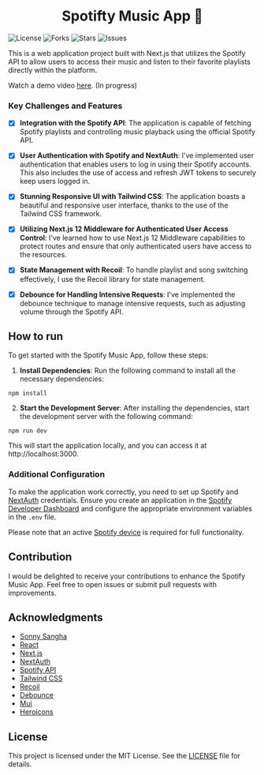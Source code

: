 <h1 align="center">Spotifty Music App 🎵</h1>

![License](https://img.shields.io/github/license/EduardoAlbert/spotify-music-app)
![Forks](https://img.shields.io/github/forks/EduardoAlbert/spotify-music-app)
![Stars](https://img.shields.io/github/stars/EduardoAlbert/spotify-music-app)
![Issues](https://img.shields.io/github/issues/EduardoAlbert/spotify-music-app)

This is a web application project built with Next.js that utilizes the Spotify API to allow users to access their music and listen to their favorite playlists directly within the platform.

Watch a demo video [here](https://www.youtube.com/). (In progress)

### Key Challenges and Features

-   [x] **Integration with the Spotify API**: The application is capable of fetching Spotify playlists and controlling music playback using the official Spotify API.

-   [x] **User Authentication with Spotify and NextAuth**: I've implemented user authentication that enables users to log in using their Spotify accounts. This also includes the use of access and refresh JWT tokens to securely keep users logged in.

-   [x] **Stunning Responsive UI with Tailwind CSS**: The application boasts a beautiful and responsive user interface, thanks to the use of the Tailwind CSS framework.

-   [x] **Utilizing Next.js 12 Middleware for Authenticated User Access Control**: I've learned how to use Next.js 12 Middleware capabilities to protect routes and ensure that only authenticated users have access to the resources.

-   [x] **State Management with Recoil**: To handle playlist and song switching effectively, I use the Recoil library for state management.

-   [x] **Debounce for Handling Intensive Requests**: I've implemented the debounce technique to manage intensive requests, such as adjusting volume through the Spotify API.

## How to run

To get started with the Spotify Music App, follow these steps:

1. **Install Dependencies**: Run the following command to install all the necessary dependencies:

```shell
npm install
```

2. **Start the Development Server**: After installing the dependencies, start the development server with the following command:

```shell
npm run dev
```

This will start the application locally, and you can access it at http://localhost:3000.

### Additional Configuration

To make the application work correctly, you need to set up Spotify and [NextAuth](https://next-auth.js.org/configuration/options) credentials. Ensure you create an application in the [Spotify Developer Dashboard](https://developer.spotify.com/dashboard) and configure the appropriate environment variables in the `.env` file.

Please note that an active [Spotify device](https://www.spotify.com/) is required for full functionality.

## Contribution

I would be delighted to receive your contributions to enhance the Spotify Music App. Feel free to open issues or submit pull requests with improvements.

## Acknowledgments

-   [Sonny Sangha](https://github.com/sonnysangha)
-   [React](https://reactjs.org/)
-   [Next.js](https://nextjs.org/)
-   [NextAuth](https://next-auth.js.org/)
-   [Spotify API](https://developer.spotify.com/documentation/web-api/)
-   [Tailwind CSS](https://tailwindcss.com/)
-   [Recoil](https://recoiljs.org/)
-   [Debounce](https://www.npmjs.com/package/debounce)
-   [Mui](https://mui.com/)
-   [Heroicons](https://heroicons.com/)

## License

This project is licensed under the MIT License. See the [LICENSE](LICENSE) file for details.

